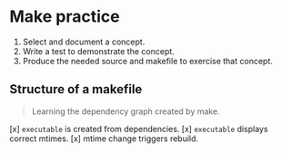 # Make practice

1. Select and document a concept.
2. Write a test to demonstrate the concept.
3. Produce the needed source and makefile to exercise that concept.


## Structure of a makefile

> Learning the dependency graph created by make.

[x] `executable` is created from dependencies.
[x] `executable` displays correct mtimes.
[x] mtime change triggers rebuild.
